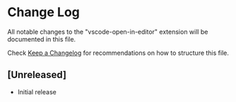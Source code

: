 # Change Log

All notable changes to the "vscode-open-in-editor" extension will be documented in this file.

Check [Keep a Changelog](http://keepachangelog.com/) for recommendations on how to structure this file.

## [Unreleased]

- Initial release